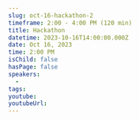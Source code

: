 ```yaml
---
slug: oct-16-hackathon-2
timeframe: 2:00 - 4:00 PM (120 min)
title: Hackathon
datetime: 2023-10-16T14:00:00.000Z
date: Oct 16, 2023
time: 2:00 PM
isChild: false
hasPage: false
speakers:
  -
tags:
youtube:
youtubeUrl:
---
```

